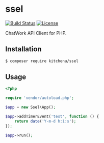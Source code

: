 # ssel

[![Build Status](https://travis-ci.org/kitchenu/ssel.svg?branch=master)](https://travis-ci.org/kitchenu/ssel)
[![License](https://poser.pugx.org/kitchenu/ssel/license)](https://packagist.org/packages/kitchenu/ssel)

ChatWork API Client for PHP.

## Installation

```bash
$ composer require kitchenu/ssel
```
## Usage

```php
<?php

require 'vendor/autoload.php';

$app = new Ssel\App();

$app->addTimerEvent('test', function () {
    return date('Y-m-d h:i:s');
});

$app->run();
```